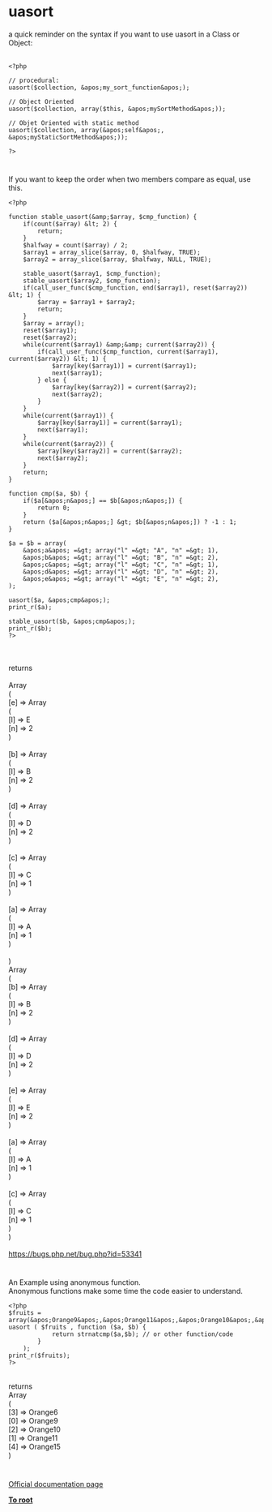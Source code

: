 # uasort



a quick reminder on the syntax if you want to use uasort in a Class or Object:<br><br>

```
<?php

// procedural:
uasort($collection, &apos;my_sort_function&apos;);

// Object Oriented
uasort($collection, array($this, &apos;mySortMethod&apos;));

// Objet Oriented with static method
uasort($collection, array(&apos;self&apos;, &apos;myStaticSortMethod&apos;));

?>
```
  

#

If you want to keep the order when two members compare as equal, use this.<br>

```
<?php

function stable_uasort(&amp;$array, $cmp_function) {
    if(count($array) &lt; 2) {
        return;
    }
    $halfway = count($array) / 2;
    $array1 = array_slice($array, 0, $halfway, TRUE);
    $array2 = array_slice($array, $halfway, NULL, TRUE);

    stable_uasort($array1, $cmp_function);
    stable_uasort($array2, $cmp_function);
    if(call_user_func($cmp_function, end($array1), reset($array2)) &lt; 1) {
        $array = $array1 + $array2;
        return;
    }
    $array = array();
    reset($array1);
    reset($array2);
    while(current($array1) &amp;&amp; current($array2)) {
        if(call_user_func($cmp_function, current($array1), current($array2)) &lt; 1) {
            $array[key($array1)] = current($array1);
            next($array1);
        } else {
            $array[key($array2)] = current($array2);
            next($array2);
        }
    }
    while(current($array1)) {
        $array[key($array1)] = current($array1);
        next($array1);
    }
    while(current($array2)) {
        $array[key($array2)] = current($array2);
        next($array2);
    }
    return;
}

function cmp($a, $b) {
    if($a[&apos;n&apos;] == $b[&apos;n&apos;]) {
        return 0;
    }
    return ($a[&apos;n&apos;] &gt; $b[&apos;n&apos;]) ? -1 : 1;
}

$a = $b = array(
    &apos;a&apos; =&gt; array("l" =&gt; "A", "n" =&gt; 1),
    &apos;b&apos; =&gt; array("l" =&gt; "B", "n" =&gt; 2),
    &apos;c&apos; =&gt; array("l" =&gt; "C", "n" =&gt; 1),
    &apos;d&apos; =&gt; array("l" =&gt; "D", "n" =&gt; 2),
    &apos;e&apos; =&gt; array("l" =&gt; "E", "n" =&gt; 2),
);

uasort($a, &apos;cmp&apos;);
print_r($a);

stable_uasort($b, &apos;cmp&apos;);
print_r($b);
?>
```
<br><br>returns<br><br>Array<br>(<br>    [e] =&gt; Array<br>        (<br>            [l] =&gt; E<br>            [n] =&gt; 2<br>        )<br><br>    [b] =&gt; Array<br>        (<br>            [l] =&gt; B<br>            [n] =&gt; 2<br>        )<br><br>    [d] =&gt; Array<br>        (<br>            [l] =&gt; D<br>            [n] =&gt; 2<br>        )<br><br>    [c] =&gt; Array<br>        (<br>            [l] =&gt; C<br>            [n] =&gt; 1<br>        )<br><br>    [a] =&gt; Array<br>        (<br>            [l] =&gt; A<br>            [n] =&gt; 1<br>        )<br><br>)<br>Array<br>(<br>    [b] =&gt; Array<br>        (<br>            [l] =&gt; B<br>            [n] =&gt; 2<br>        )<br><br>    [d] =&gt; Array<br>        (<br>            [l] =&gt; D<br>            [n] =&gt; 2<br>        )<br><br>    [e] =&gt; Array<br>        (<br>            [l] =&gt; E<br>            [n] =&gt; 2<br>        )<br><br>    [a] =&gt; Array<br>        (<br>            [l] =&gt; A<br>            [n] =&gt; 1<br>        )<br><br>    [c] =&gt; Array<br>        (<br>            [l] =&gt; C<br>            [n] =&gt; 1<br>        )<br>)<br><br>https://bugs.php.net/bug.php?id=53341  

#

An Example using anonymous function.<br>Anonymous functions make some time the code easier to understand.<br>

```
<?php
$fruits = array(&apos;Orange9&apos;,&apos;Orange11&apos;,&apos;Orange10&apos;,&apos;Orange6&apos;,&apos;Orange15&apos;);
uasort ( $fruits , function ($a, $b) {
            return strnatcmp($a,$b); // or other function/code
        }
    );
print_r($fruits);
?>
```
<br>returns<br>Array<br>(<br>    [3] =&gt; Orange6<br>    [0] =&gt; Orange9<br>    [2] =&gt; Orange10<br>    [1] =&gt; Orange11<br>    [4] =&gt; Orange15<br>)  

#

[Official documentation page](https://www.php.net/manual/en/function.uasort.php)

**[To root](/README.md)**